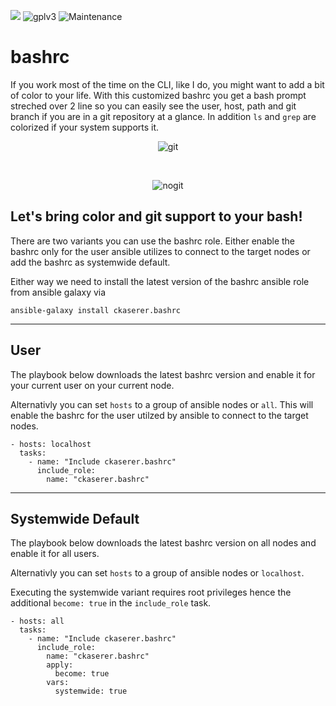 [![](https://img.shields.io/travis/com/ckaserer/ansible-role-bashrc/master?style=flat-square)](https://travis-ci.com/ckaserer/ansible-role-bashrc)
![gplv3](https://img.shields.io/badge/license-GPL%20v3.0-brightgreen.svg?style=flat-square)
![Maintenance](https://img.shields.io/maintenance/yes/2021?style=flat-square)

# bashrc

If you work most of the time on the CLI, like I do, you might want to add a bit of color to your life. With this customized bashrc you get a bash prompt streched over 2 line so you can easily see the user, host, path and git branch if you are in a git repository at a glance. In addition `ls` and `grep` are colorized if your system supports it.

<p align="center">
<img alt="git" src="https://github.com/ckaserer/bashrc/raw/master/.images/git.png">
</p>

<br>

<p align="center">
<img alt="nogit" src="https://github.com/ckaserer/bashrc/raw/master/.images/no-git.png">
</p>


## Let's bring color and git support to your bash!

There are two variants you can use the bashrc role. Either enable the bashrc only for the user ansible utilizes to connect to the target nodes or add the bashrc as systemwide default.

Either way we need to install the latest version of the bashrc ansible role from ansible galaxy via

```
ansible-galaxy install ckaserer.bashrc
```

---

## User

The playbook below downloads the latest bashrc version and enable it for your current user on your current node. 

Alternativly you can set `hosts` to a group of ansible nodes or `all`. This will enable the bashrc for the user utilzed by ansible to connect to the target nodes.

```
- hosts: localhost
  tasks:
    - name: "Include ckaserer.bashrc"
      include_role:
        name: "ckaserer.bashrc"
```

---

## Systemwide Default

The playbook below downloads the latest bashrc version on all nodes and enable it for all users. 

Alternativly you can set `hosts` to a group of ansible nodes or `localhost`.

Executing the systemwide variant requires root privileges hence the additional `become: true` in the `include_role` task.

```
- hosts: all
  tasks:
    - name: "Include ckaserer.bashrc"
      include_role:
        name: "ckaserer.bashrc"
        apply:
          become: true
        vars:
          systemwide: true
```    
